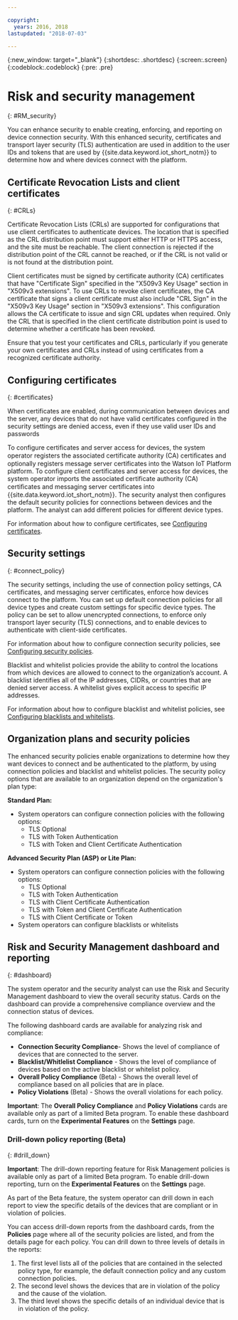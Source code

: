 ```yaml
---

copyright:
  years: 2016, 2018
lastupdated: "2018-07-03"

---
```


{:new_window: target="\_blank"}
{:shortdesc: .shortdesc}
{:screen:.screen}
{:codeblock:.codeblock}
{:pre: .pre}

# Risk and security management
{: #RM_security}

You can enhance security to enable creating, enforcing, and reporting on device connection security. With this enhanced security, certificates and transport layer security (TLS) authentication are used in addition to the user IDs and tokens that are used by {{site.data.keyword.iot_short_notm}} to determine how and where devices connect with the platform.

## Certificate Revocation Lists and client certificates
{: #CRLs}

Certificate Revocation Lists (CRLs) are supported for configurations that use client certificates to authenticate devices. The location that is specified as the CRL distribution point must support either HTTP or HTTPS access, and the site must be reachable. The client connection is rejected if the distribution point of the CRL cannot be reached, or if the CRL is not valid or is not found at the distribution point. 
 

Client certificates must be signed by certificate authority (CA) certificates that have "Certificate Sign" specified in the "X509v3 Key Usage" section in "X509v3 extensions". To use CRLs to revoke client certificates, the CA certificate that signs a client certificate must also include "CRL Sign" in the "X509v3 Key Usage" section in "X509v3 extensions". This configuration allows the CA certificate to issue and sign CRL updates when required. Only the CRL that is specified in the client certificate distribution point is used to determine whether a certificate has been revoked.

Ensure that you test your certificates and CRLs, particularly if you generate your own certificates and CRLs instead of using certificates from a recognized certificate authority.


## Configuring certificates
{: #certificates}

When certificates are enabled, during communication between devices and the server, any devices that do not have valid certificates  configured in the security settings are denied access, even if they use valid user IDs and passwords

To configure certificates and server access for devices, the system operator registers the associated certificate authority (CA) certiﬁcates and optionally registers message server certificates into the Watson IoT Platform platform.
To configure client certificates and server access for devices, the system operator imports the associated certificate authority (CA) certiﬁcates and messaging server certificates into {{site.data.keyword.iot_short_notm}}. The security analyst then configures the default security policies for connections between devices and the platform. The analyst can add different policies for different device types.

For information about how to configure certificates, see [Configuring certificates](set_up_certificates.html).

## Security settings
{: #connect_policy}

The security settings, including the use of connection policy settings, CA certificates, and messaging server certificates, enforce how devices connect to the platform. You can set up default connection policies for all device types and create custom settings for specific device types. The policy can be set to allow unencrypted connections, to enforce only transport layer security (TLS) connections, and to enable devices to authenticate with client-side certificates.

For information about how to configure connection security policies, see [Configuring security policies](set_up_policies.html).

Blacklist and whitelist policies provide the ability to control the locations from which devices are allowed to connect to the organization’s account. A blacklist identifies all of the IP addresses, CIDRs, or countries that are denied server access. A whitelist gives explicit access to specific IP addresses.

For information about how to configure blacklist and whitelist policies, see [Configuring blacklists and whitelists](set_up_policies.html#config_black_white).

## Organization plans and security policies
The enhanced security policies enable organizations to determine how they want devices to connect and be authenticated to the platform, by using connection policies and blacklist and whitelist policies. The security policy options that are available to an organization depend on the organization's plan type:

**Standard Plan:**
- System operators can configure connection policies with the following options:
    - TLS Optional
    - TLS with Token Authentication
    - TLS with Token and Client Certificate Authentication

**Advanced Security Plan (ASP) or Lite Plan:**
- System operators can configure connection policies with the following options:
    - TLS Optional
    - TLS with Token Authentication
    - TLS with Client Certificate Authentication
    - TLS with Token and Client Certificate Authentication
    - TLS with Client Certificate or Token
- System operators can configure blacklists or whitelists

## Risk and Security Management dashboard and reporting
{: #dashboard}

The system operator and the security analyst can use the Risk and Security Management dashboard to view the overall security status. Cards on the dashboard can provide a comprehensive compliance overview and the connection status of devices.

The following dashboard cards are available for analyzing risk and compliance:
 - **Connection Security Compliance**- Shows the level of compliance of devices that are connected to the server.
 - **Blacklist/Whitlelist Compliance** - Shows the level of compliance of devices based on the active blacklist or whitelist policy.
 - **Overall Policy Compliance** (Beta) - Shows the overall level of compliance based on all policies that are in place.
 - **Policy Violations** (Beta) - Shows the overall violations for each policy.

**Important**: The **Overall Policy Compliance** and **Policy Violations** cards are available only as part of a limited Beta program. To enable these dashboard cards, turn on the **Experimental Features** on the **Settings** page.

### Drill-down policy reporting (Beta)
{: #drill_down}

**Important**: The drill-down reporting feature for Risk Management policies is available only as part of a limited Beta program. To enable drill-down reporting, turn on the **Experimental Features** on the **Settings** page.

As part of the Beta feature, the system operator can drill down in each report to view the specific details of the devices that are compliant or in violation of policies.

You can access drill-down reports from the dashboard cards, from the **Policies** page where all of the security policies are listed, and from the details page for each policy. You can drill down to three levels of details in the reports:
1. The first level lists all of the policies that are contained in the selected policy type, for example, the default connection policy and any custom connection policies.
2. The second level shows the devices that are in violation of the policy and the cause of the violation.
3. The third level shows the specific details of an individual device that is in violation of the policy.
